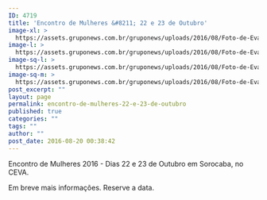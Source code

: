 ```yaml
---
ID: 4719
title: 'Encontro de Mulheres &#8211; 22 e 23 de Outubro'
image-xl: >
  https://assets.gruponews.com.br/gruponews/uploads/2016/08/Foto-de-Evandro-Batista.jpg
image-l: >
  https://assets.gruponews.com.br/gruponews/uploads/2016/08/Foto-de-Evandro-Batista-1000x720.jpg
image-sq-l: >
  https://assets.gruponews.com.br/gruponews/uploads/2016/08/Foto-de-Evandro-Batista.jpg
image-sq-m: >
  https://assets.gruponews.com.br/gruponews/uploads/2016/08/Foto-de-Evandro-Batista-720x720.jpg
post_excerpt: ""
layout: page
permalink: encontro-de-mulheres-22-e-23-de-outubro
published: true
categories: ""
tags: ""
author: ""
post_date: 2016-08-20 00:38:42
---
```

Encontro de Mulheres 2016 - Dias 22 e 23 de Outubro em Sorocaba, no CEVA.

Em breve mais informações. Reserve a data.